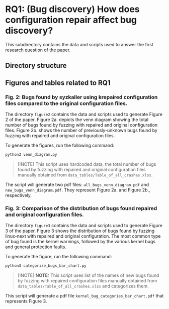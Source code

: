 # RQ1: (Bug discovery) How does configuration repair affect bug discovery?
This subdirectory contains the data and scripts used to answer the first research
question of the paper.

## Directory structure

## Figures and tables related to RQ1
### Fig. 2: Bugs found by syzkaller using krepaired configuration files compared to the original configuration files.
The directory `figure2` contains the data and scripts used to generate Figure 2
of the paper.
Figure 2a. depicts the venn diagram showing the total number of bugs found by
fuzzing with repaired and original configuration files.
Figure 2b. shows the number of previously-unknown bugs found by fuzzing with
repaired and original configuration files.

To generate the figures, run the following command:
```bash
python3 venn_diagram.py
```
> [!NOTE] This script uses hardcoded data, the total number of bugs found by fuzzing
with repaired and original configuration files manually obtained from `data_tables/Table_of_all_crashes.xlsx`.

The script will generate two pdf files: `all_bugs_venn_diagram.pdf` and `new_bugs_venn_diagram.pdf`.
They represent Figure 2a. and Figure 2b., respectively.

### Fig. 3: Comparison of the distribution of bugs found repaired and original configuration files.
The directory `figure3` contains the data and scripts used to generate Figure 3
of the paper.
Figure 3 shows the distribution of bugs found by fuzzing linux-next with repaired and
original configuration.
The most common type of bug found is the kernel warnings, followed by the
various kernel bugs and general protection faults.

To generate the figure, run the following command:
```bash
python3 categorize_bugs_bar_chart.py
```
> [!NOTE] **NOTE:** This script uses list of the names of new bugs found by fuzzing with repaired
configuration files manually obtained from `data_tables/Table_of_all_crashes.xlsx` and
categorizes them.

This script will generate a pdf file `kernel_bug_categories_bar_chart.pdf` that
represents Figure 3.
